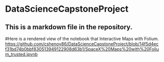 # DataScienceCapstoneProject
## This is a markdown file in the repository.

#Here is a rendered view of the notebook that Interactive Maps with Folium.
https://github.com/cshenoy86/DataScienceCapstoneProject/blob/14f5d4ecf31bd74b0bbf830513949122908d63b1/SpaceX%20Maps%20with%20Folium_trusted.ipynb
